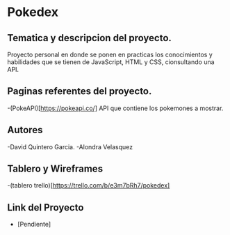 # Pokedex

## Tematica y descripcion del proyecto.

Proyecto personal en donde se ponen en practicas los conocimientos y habilidades que se tienen de JavaScript, HTML y CSS, cionsultando una API.

## Paginas referentes del proyecto. 

-(PokeAPI)[https://pokeapi.co/] API que contiene los pokemones a mostrar.

## Autores

-David Quintero Garcia.
-Alondra Velasquez
  
## Tablero y Wireframes

-(tablero trello)[https://trello.com/b/e3m7bRh7/pokedex]

## Link del Proyecto

- [Pendiente]

